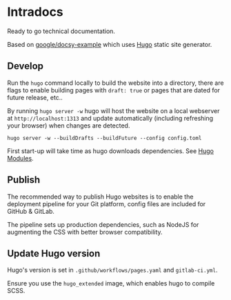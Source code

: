 # Intradocs

Ready to go technical documentation.

Based on [google/docsy-example](https://github.com/google/docsy-example) which uses [Hugo](https://gohugo.io/) static site generator.

## Develop

Run the `hugo` command locally to build the website into a directory, there are flags to enable building pages with `draft: true` or pages that are dated for future release, etc..

By running `hugo server -w` hugo will host the website on a local webserver at `http://localhost:1313` and update automatically (including refreshing your browser) when changes are detected.

```shell
hugo server -w --buildDrafts --buildFuture --config config.toml
```

First start-up will take time as hugo downloads dependencies. See [Hugo Modules](https://gohugo.io/hugo-modules/).

## Publish

The recommended way to publish Hugo websites is to enable the deployment pipeline for your Git platform, config files are included for GitHub & GitLab.

The pipeline sets up production dependencies, such as NodeJS for augmenting the CSS with better browser compatibility.

## Update Hugo version

Hugo's version is set in `.github/workflows/pages.yaml` and `gitlab-ci.yml`.

Ensure you use the `hugo_extended` image, which enables hugo to compile SCSS.
